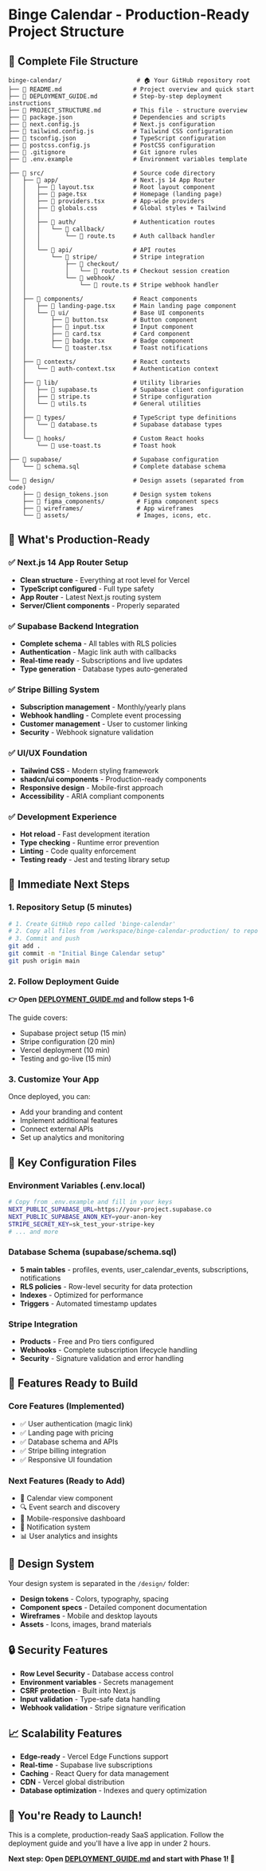 # Binge Calendar - Production-Ready Project Structure

## 📁 Complete File Structure

```
binge-calendar/                     # 🏠 Your GitHub repository root
├── 📄 README.md                    # Project overview and quick start
├── 📄 DEPLOYMENT_GUIDE.md          # Step-by-step deployment instructions
├── 📄 PROJECT_STRUCTURE.md         # This file - structure overview
├── 📄 package.json                 # Dependencies and scripts
├── 📄 next.config.js               # Next.js configuration
├── 📄 tailwind.config.js           # Tailwind CSS configuration  
├── 📄 tsconfig.json                # TypeScript configuration
├── 📄 postcss.config.js            # PostCSS configuration
├── 📄 .gitignore                   # Git ignore rules
├── 📄 .env.example                 # Environment variables template
│
├── 📁 src/                         # Source code directory
│   ├── 📁 app/                     # Next.js 14 App Router
│   │   ├── 📄 layout.tsx           # Root layout component
│   │   ├── 📄 page.tsx             # Homepage (landing page)
│   │   ├── 📄 providers.tsx        # App-wide providers
│   │   ├── 📄 globals.css          # Global styles + Tailwind
│   │   │
│   │   ├── 📁 auth/                # Authentication routes
│   │   │   └── 📁 callback/
│   │   │       └── 📄 route.ts     # Auth callback handler
│   │   │
│   │   └── 📁 api/                 # API routes
│   │       └── 📁 stripe/          # Stripe integration
│   │           ├── 📁 checkout/
│   │           │   └── 📄 route.ts # Checkout session creation
│   │           └── 📁 webhook/
│   │               └── 📄 route.ts # Stripe webhook handler
│   │
│   ├── 📁 components/              # React components
│   │   ├── 📄 landing-page.tsx     # Main landing page component
│   │   └── 📁 ui/                  # Base UI components
│   │       ├── 📄 button.tsx       # Button component
│   │       ├── 📄 input.tsx        # Input component
│   │       ├── 📄 card.tsx         # Card component
│   │       ├── 📄 badge.tsx        # Badge component
│   │       └── 📄 toaster.tsx      # Toast notifications
│   │
│   ├── 📁 contexts/                # React contexts
│   │   └── 📄 auth-context.tsx     # Authentication context
│   │
│   ├── 📁 lib/                     # Utility libraries
│   │   ├── 📄 supabase.ts          # Supabase client configuration
│   │   ├── 📄 stripe.ts            # Stripe configuration
│   │   └── 📄 utils.ts             # General utilities
│   │
│   ├── 📁 types/                   # TypeScript type definitions
│   │   └── 📄 database.ts          # Supabase database types
│   │
│   └── 📁 hooks/                   # Custom React hooks
│       └── 📄 use-toast.ts         # Toast hook
│
├── 📁 supabase/                    # Supabase configuration
│   └── 📄 schema.sql               # Complete database schema
│
└── 📁 design/                      # Design assets (separated from code)
    ├── 📄 design_tokens.json       # Design system tokens
    ├── 📁 figma_components/         # Figma component specs
    ├── 📁 wireframes/               # App wireframes
    └── 📁 assets/                   # Images, icons, etc.
```

## 🎯 What's Production-Ready

### ✅ Next.js 14 App Router Setup
- **Clean structure** - Everything at root level for Vercel
- **TypeScript configured** - Full type safety
- **App Router** - Latest Next.js routing system
- **Server/Client components** - Properly separated

### ✅ Supabase Backend Integration
- **Complete schema** - All tables with RLS policies
- **Authentication** - Magic link auth with callbacks
- **Real-time ready** - Subscriptions and live updates
- **Type generation** - Database types auto-generated

### ✅ Stripe Billing System
- **Subscription management** - Monthly/yearly plans
- **Webhook handling** - Complete event processing
- **Customer management** - User to customer linking
- **Security** - Webhook signature validation

### ✅ UI/UX Foundation
- **Tailwind CSS** - Modern styling framework
- **shadcn/ui components** - Production-ready components
- **Responsive design** - Mobile-first approach
- **Accessibility** - ARIA compliant components

### ✅ Development Experience
- **Hot reload** - Fast development iteration
- **Type checking** - Runtime error prevention
- **Linting** - Code quality enforcement
- **Testing ready** - Jest and testing library setup

## 🚀 Immediate Next Steps

### 1. Repository Setup (5 minutes)
```bash
# 1. Create GitHub repo called 'binge-calendar'
# 2. Copy all files from /workspace/binge-calendar-production/ to repo root
# 3. Commit and push
git add .
git commit -m "Initial Binge Calendar setup"
git push origin main
```

### 2. Follow Deployment Guide
**👉 Open [DEPLOYMENT_GUIDE.md](./DEPLOYMENT_GUIDE.md) and follow steps 1-6**

The guide covers:
- Supabase project setup (15 min)
- Stripe configuration (20 min) 
- Vercel deployment (10 min)
- Testing and go-live (15 min)

### 3. Customize Your App
Once deployed, you can:
- Add your branding and content
- Implement additional features
- Connect external APIs
- Set up analytics and monitoring

## 🔧 Key Configuration Files

### Environment Variables (.env.local)
```bash
# Copy from .env.example and fill in your keys
NEXT_PUBLIC_SUPABASE_URL=https://your-project.supabase.co
NEXT_PUBLIC_SUPABASE_ANON_KEY=your-anon-key
STRIPE_SECRET_KEY=sk_test_your-stripe-key
# ... and more
```

### Database Schema (supabase/schema.sql)
- **5 main tables** - profiles, events, user_calendar_events, subscriptions, notifications
- **RLS policies** - Row-level security for data protection
- **Indexes** - Optimized for performance
- **Triggers** - Automated timestamp updates

### Stripe Integration
- **Products** - Free and Pro tiers configured
- **Webhooks** - Complete subscription lifecycle handling
- **Security** - Signature validation and error handling

## 📱 Features Ready to Build

### Core Features (Implemented)
- ✅ User authentication (magic link)
- ✅ Landing page with pricing
- ✅ Database schema and APIs
- ✅ Stripe billing integration
- ✅ Responsive UI foundation

### Next Features (Ready to Add)
- 📅 Calendar view component
- 🔍 Event search and discovery
- 📱 Mobile-responsive dashboard
- 🔔 Notification system
- 📊 User analytics and insights

## 🎨 Design System

Your design system is separated in the `/design/` folder:
- **Design tokens** - Colors, typography, spacing
- **Component specs** - Detailed component documentation
- **Wireframes** - Mobile and desktop layouts
- **Assets** - Icons, images, brand materials

## 🔒 Security Features

- **Row Level Security** - Database access control
- **Environment variables** - Secrets management
- **CSRF protection** - Built into Next.js
- **Input validation** - Type-safe data handling
- **Webhook validation** - Stripe signature verification

## 📈 Scalability Features

- **Edge-ready** - Vercel Edge Functions support
- **Real-time** - Supabase live subscriptions
- **Caching** - React Query for data management
- **CDN** - Vercel global distribution
- **Database optimization** - Indexes and query optimization

## 🎉 You're Ready to Launch!

This is a complete, production-ready SaaS application. Follow the deployment guide and you'll have a live app in under 2 hours.

**Next step: Open [DEPLOYMENT_GUIDE.md](./DEPLOYMENT_GUIDE.md) and start with Phase 1! 🚀**
